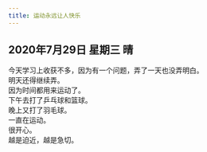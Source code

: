 ```yaml
---
title: 运动永远让人快乐
---
```


## 2020年7月29日 星期三 晴

今天学习上收获不多，因为有一个问题，弄了一天也没弄明白。  
明天还得继续弄。  
因为时间都用来运动了。  
下午去打了乒乓球和篮球。  
晚上又打了羽毛球。  
一直在运动。  
很开心。  
越是迫近，越是急切。  
